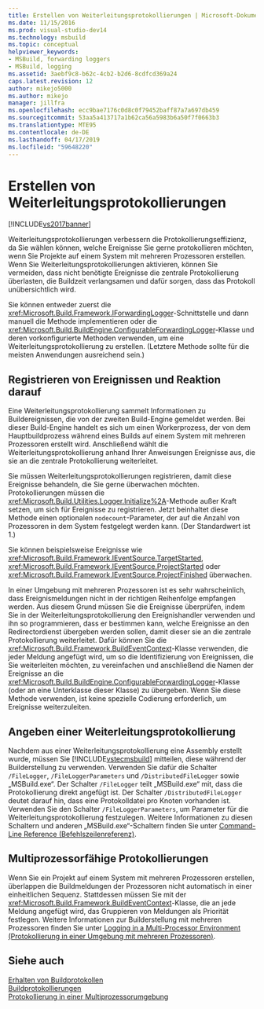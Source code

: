 ```yaml
---
title: Erstellen von Weiterleitungsprotokollierungen | Microsoft-Dokumentation
ms.date: 11/15/2016
ms.prod: visual-studio-dev14
ms.technology: msbuild
ms.topic: conceptual
helpviewer_keywords:
- MSBuild, forwarding loggers
- MSBuild, logging
ms.assetid: 3aebf9c8-b62c-4cb2-b2d6-8cdfcd369a24
caps.latest.revision: 12
author: mikejo5000
ms.author: mikejo
manager: jillfra
ms.openlocfilehash: ecc9bae7176c0d8c0f79452baff87a7a697db459
ms.sourcegitcommit: 53aa5a413717a1b62ca56a5983b6a50f7f0663b3
ms.translationtype: MTE95
ms.contentlocale: de-DE
ms.lasthandoff: 04/17/2019
ms.locfileid: "59648220"
---
```

# <a name="creating-forwarding-loggers"></a>Erstellen von Weiterleitungsprotokollierungen
[!INCLUDE[vs2017banner](../includes/vs2017banner.md)]

Weiterleitungsprotokollierungen verbessern die Protokollierungseffizienz, da Sie wählen können, welche Ereignisse Sie gerne protokollieren möchten, wenn Sie Projekte auf einem System mit mehreren Prozessoren erstellen. Wenn Sie Weiterleitungsprotokollierungen aktivieren, können Sie vermeiden, dass nicht benötigte Ereignisse die zentrale Protokollierung überlasten, die Buildzeit verlangsamen und dafür sorgen, dass das Protokoll unübersichtlich wird.  
  
 Sie können entweder zuerst die <xref:Microsoft.Build.Framework.IForwardingLogger>-Schnittstelle und dann manuell die Methode implementieren oder die <xref:Microsoft.Build.BuildEngine.ConfigurableForwardingLogger>-Klasse und deren vorkonfigurierte Methoden verwenden, um eine Weiterleitungsprotokollierung zu erstellen. (Letztere Methode sollte für die meisten Anwendungen ausreichend sein.)  
  
## <a name="register-events-and-respond-to-them"></a>Registrieren von Ereignissen und Reaktion darauf  
 Eine Weiterleitungsprotokollierung sammelt Informationen zu Buildereignissen, die von der zweiten Build-Engine gemeldet werden. Bei dieser Build-Engine handelt es sich um einen Workerprozess, der von dem Hauptbuildprozess während eines Builds auf einem System mit mehreren Prozessoren erstellt wird. Anschließend wählt die Weiterleitungsprotokollierung anhand Ihrer Anweisungen Ereignisse aus, die sie an die zentrale Protokollierung weiterleitet.  
  
 Sie müssen Weiterleitungsprotokollierungen registrieren, damit diese Ereignisse behandeln, die Sie gerne überwachen möchten. Protokollierungen müssen die <xref:Microsoft.Build.Utilities.Logger.Initialize%2A>-Methode außer Kraft setzen, um sich für Ereignisse zu registrieren. Jetzt beinhaltet diese Methode einen optionalen `nodecount`-Parameter, der auf die Anzahl von Prozessoren in dem System festgelegt werden kann. (Der Standardwert ist 1.)  
  
 Sie können beispielsweise Ereignisse wie <xref:Microsoft.Build.Framework.IEventSource.TargetStarted>, <xref:Microsoft.Build.Framework.IEventSource.ProjectStarted> oder <xref:Microsoft.Build.Framework.IEventSource.ProjectFinished> überwachen.  
  
 In einer Umgebung mit mehreren Prozessoren ist es sehr wahrscheinlich, dass Ereignismeldungen nicht in der richtigen Reihenfolge empfangen werden. Aus diesem Grund müssen Sie die Ereignisse überprüfen, indem Sie in der Weiterleitungsprotokollierung den Ereignishandler verwenden und ihn so programmieren, dass er bestimmen kann, welche Ereignisse an den Redirectordienst übergeben werden sollen, damit dieser sie an die zentrale Protokollierung weiterleitet. Dafür können Sie die <xref:Microsoft.Build.Framework.BuildEventContext>-Klasse verwenden, die jeder Meldung angefügt wird, um so die Identifizierung von Ereignissen, die Sie weiterleiten möchten, zu vereinfachen und anschließend die Namen der Ereignisse an die <xref:Microsoft.Build.BuildEngine.ConfigurableForwardingLogger>-Klasse (oder an eine Unterklasse dieser Klasse) zu übergeben. Wenn Sie diese Methode verwenden, ist keine spezielle Codierung erforderlich, um Ereignisse weiterzuleiten.  
  
## <a name="specify-a-forwarding-logger"></a>Angeben einer Weiterleitungsprotokollierung  
 Nachdem aus einer Weiterleitungsprotokollierung eine Assembly erstellt wurde, müssen Sie [!INCLUDE[vstecmsbuild](../includes/vstecmsbuild-md.md)] mitteilen, diese während der Builderstellung zu verwenden. Verwenden Sie dafür die Schalter `/FileLogger`, `/FileLoggerParameters` und `/DistributedFileLogger` sowie „MSBuild.exe“. Der Schalter `/FileLogger` teilt „MSBuild.exe“ mit, dass die Protokollierung direkt angefügt ist. Der Schalter `/DistributedFileLogger` deutet darauf hin, dass eine Protokolldatei pro Knoten vorhanden ist. Verwenden Sie den Schalter `/FileLoggerParameters`, um Parameter für die Weiterleitungsprotokollierung festzulegen. Weitere Informationen zu diesen Schaltern und anderen „MSBuild.exe“-Schaltern finden Sie unter [Command-Line Reference (Befehlszeilenreferenz)](../msbuild/msbuild-command-line-reference.md).  
  
## <a name="multi-processor-aware-loggers"></a>Multiprozessorfähige Protokollierungen  
 Wenn Sie ein Projekt auf einem System mit mehreren Prozessoren erstellen, überlappen die Buildmeldungen der Prozessoren nicht automatisch in einer einheitlichen Sequenz. Stattdessen müssen Sie mit der <xref:Microsoft.Build.Framework.BuildEventContext>-Klasse, die an jede Meldung angefügt wird, das Gruppieren von Meldungen als Priorität festlegen. Weitere Informationen zur Builderstellung mit mehreren Prozessoren finden Sie unter [Logging in a Multi-Processor Environment (Protokollierung in einer Umgebung mit mehreren Prozessoren)](../msbuild/logging-in-a-multi-processor-environment.md).  
  
## <a name="see-also"></a>Siehe auch  
 [Erhalten von Buildprotokollen](../msbuild/obtaining-build-logs-with-msbuild.md)   
 [Buildprotokollierungen](../msbuild/build-loggers.md)   
 [Protokollierung in einer Multiprozessorumgebung](../msbuild/logging-in-a-multi-processor-environment.md)
